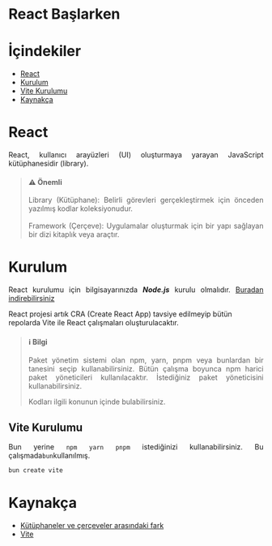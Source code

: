 # React Başlarken

# İçindekiler
- [React](#react)
- [Kurulum](#kurulum)
- [Vite Kurulumu](#vite-kurulumu)
- [Kaynakça](#kaynakça)

# React
<p align="justify">React, kullanıcı arayüzleri (UI) oluşturmaya yarayan JavaScript kütüphanesidir (library).</p>


<blockquote style="text-align: justify;">
<h4>⚠️ <b> Önemli </b> </h4>
<p align="justify">
Library (Kütüphane): Belirli görevleri gerçekleştirmek için önceden yazılmış kodlar koleksiyonudur.  <br> <br> 
Framework (Çerçeve): Uygulamalar oluşturmak için bir yapı sağlayan bir dizi kitaplık veya araçtır.
</p>
</blockquote>


# Kurulum
<p align="justify">React kurulumu için bilgisayarınızda <i><b>Node.js</b></i> kurulu olmalıdır. <a href="https://nodejs.org/tr"> Buradan indirebilirsiniz </a> <br> 

React projesi artık CRA (Create React App) tavsiye edilmeyip bütün repolarda Vite ile React çalışmaları oluşturulacaktır.</p>


<blockquote style="text-align: justify;">
  <h4 >ℹ️ <b>Bilgi</b></h4>
<p align="justify">
Paket yönetim sistemi olan npm, yarn, pnpm veya bunlardan bir tanesini seçip kullanabilirsiniz. Bütün çalışma boyunca npm harici paket yöneticileri kullanılacaktır. İstediğiniz paket yöneticisini kullanabilirsiniz. <br> 

Kodları ilgili konunun içinde bulabilirsiniz.
</p>
</blockquote>

## Vite Kurulumu
<p align="justify">Bun yerine <code>npm</code> <code>yarn</code> <code>pnpm</code> istediğinizi kullanabilirsiniz. Bu çalışmada<code>bun</code>kullanılmış.</p>

````bash
bun create vite
````

# Kaynakça
- [Kütüphaneler ve çerçeveler arasındaki fark](https://www.red-gate.com/simple-talk/development/other-development/the-difference-between-libraries-and-frameworks/)
- [Vite](https://vite.dev/guide/)